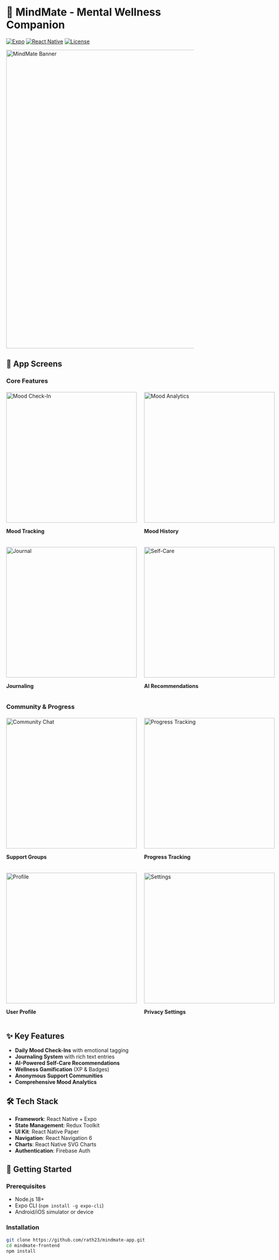 # 🧠 MindMate - Mental Wellness Companion

[![Expo](https://img.shields.io/badge/Expo-50%2B-blue)](https://expo.dev/)
[![React Native](https://img.shields.io/badge/React%20Native-0.73%2B-61DAFB)](https://reactnative.dev/)
[![License](https://img.shields.io/badge/License-MIT-orange)](LICENSE)

<img src="./assets/images/logo.png" width="800" alt="MindMate Banner">

## 📱 App Screens

### Core Features
<div style="display: grid; grid-template-columns: repeat(2, 1fr); gap: 20px; margin: 20px 0;">
  <div>
    <img src="./assets/screenshots/moodcheckin.png" width="350" alt="Mood Check-In">
    <p><strong>Mood Tracking</strong></p>
  </div>
  <div>
    <img src="./assets/screenshots/moodanalysis.png" width="350" alt="Mood Analytics">
    <p><strong>Mood History</strong></p>
  </div>
  <div>
    <img src="./assets/screenshots/jounral.png" width="350" alt="Journal">
    <p><strong>Journaling</strong></p>
  </div>
  <div>
    <img src="./assets/screenshots/selfcare.png" width="350" alt="Self-Care">
    <p><strong>AI Recommendations</strong></p>
  </div>
</div>

### Community & Progress
<div style="display: grid; grid-template-columns: repeat(2, 1fr); gap: 20px; margin: 20px 0;">
  <div>
    <img src="./assets/screenshots/chat-groups.png" width="350" alt="Community Chat">
    <p><strong>Support Groups</strong></p>
  </div>
  <div>
    <img src="./assets/screenshots/progress.png" width="350" alt="Progress Tracking">
    <p><strong>Progress Tracking</strong></p>
  </div>
  <div>
    <img src="./assets/screenshots/profile.png" width="350" alt="Profile">
    <p><strong>User Profile</strong></p>
  </div>
  <div>
    <img src="./assets/screenshots/setting.png" width="350" alt="Settings">
    <p><strong>Privacy Settings</strong></p>
  </div>
</div>

## ✨ Key Features
- **Daily Mood Check-Ins** with emotional tagging
- **Journaling System** with rich text entries
- **AI-Powered Self-Care Recommendations**
- **Wellness Gamification** (XP & Badges)
- **Anonymous Support Communities**
- **Comprehensive Mood Analytics**

## 🛠 Tech Stack
- **Framework**: React Native + Expo
- **State Management**: Redux Toolkit
- **UI Kit**: React Native Paper
- **Navigation**: React Navigation 6
- **Charts**: React Native SVG Charts
- **Authentication**: Firebase Auth

## 🚀 Getting Started

### Prerequisites
- Node.js 18+
- Expo CLI (`npm install -g expo-cli`)
- Android/iOS simulator or device

### Installation
```bash
git clone https://github.com/rath23/mindmate-app.git
cd mindmate-frontend
npm install
